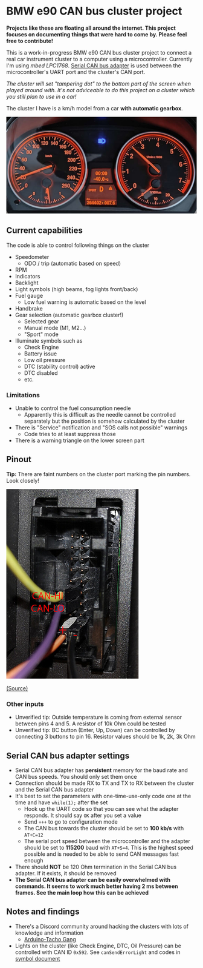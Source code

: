 # BMW e90 CAN bus cluster project

__Projects like these are floating all around the internet. This project focuses on documenting things that were hard to come by. Please feel free to contribute!__

This is a work-in-progress BMW e90 CAN bus cluster project to connect a real car instrument cluster to a computer using a microcontroller. Currently I'm using _mbed LPC1768_. [Serial CAN bus adapter](https://docs.longan-labs.cc/1030001/) is used between the microcontroller's UART port and the cluster's CAN port.

_The cluster will set "tampering dot" to the bottom part of the screen when played around with. It's not adviceable to do this project on a cluster which you still plan to use in a car!_

The cluster I have is a km/h model from a car __with automatic gearbox__.

![Highlight image](./media/highlight.jpg)

## Current capabilities

The code is able to control following things on the cluster

- Speedometer
    - ODO / trip (automatic based on speed)
- RPM
- Indicators
- Backlight
- Light symbols (high beams, fog lights front/back)
- Fuel gauge
    - Low fuel warning is automatic based on the level
- Handbrake
- Gear selection (automatic gearbox cluster!)
    - Selected gear
    - Manual mode (M1, M2...)
    - "Sport" mode
- Illuminate symbols such as
    -  Check Engine
    -  Battery issue
    -  Low oil pressure
    -  DTC (stability control) active
    -  DTC disabled
    -  etc.

### Limitations

- Unable to control the fuel consumption needle
    - Apparently this is difficult as the needle cannot be controlled separately but the position is somehow calculated by the cluster
- There is "Service" notification and "SOS calls not possible" warnings
    - Code tries to at least suppress those
- There is a warning triangle on the lower screen part

## Pinout

__Tip:__ There are faint numbers on the cluster port marking the pin numbers. Look closely!

![Pinout](./external/pinout.jpeg)

[(Source)](https://forum.arduino.cc/t/controlling-bmw-e90-instrument-cluster/670728)

### Other inputs

- Unverified tip: Outside temperature is coming from external sensor between pins 4 and 5. A resistor of 10k Ohm could be tested
- Unverified tip: BC button (Enter, Up, Down) can be controlled by connecting 3 buttons to pin 16. Resistor values should be 1k, 2k, 3k Ohm

## Serial CAN bus adapter settings

- Serial CAN bus adapter has **persistent** memory for the baud rate and CAN bus speeds. You should only set them once
- Connection should be made RX to TX and TX to RX between the cluster and the Serial CAN bus adapter
- It's best to set the parameters with one-time-use-only code one at the time and have `while(1);` after the set
    - Hook up the UART code so that you can see what the adapter responds. It should say `OK` after you set a value
    - Send `+++` to go to configuration mode
    - The CAN bus towards the cluster should be set to __100 kb/s__ with `AT+C=12`
    - The serial port speed between the microcontroller and the adapter should be set to __115200__ baud with `AT+S=4`. This is the highest speed possible and is needed to be able to send CAN messages fast enough
- There should __NOT__ be 120 Ohm termination in the Serial CAN bus adapter. If it exists, it should be removed
- __The Serial CAN bus adapter can be easily overwhelmed with commands. It seems to work much better having 2 ms between frames. See the main loop how this can be achieved__

## Notes and findings

- There's a Discord community around hacking the clusters with lots of knowledge and information
    - [Arduino-Tacho Gang](https://discord.gg/UQFsS9D6kq)
- Lights on the cluster (like Check Engine, DTC, Oil Pressure) can be controlled with CAN ID `0x592`. See `canSendErrorLight` and codes in [symbol document](./external/E92%20checkcontrol%20symbols.pdf)
